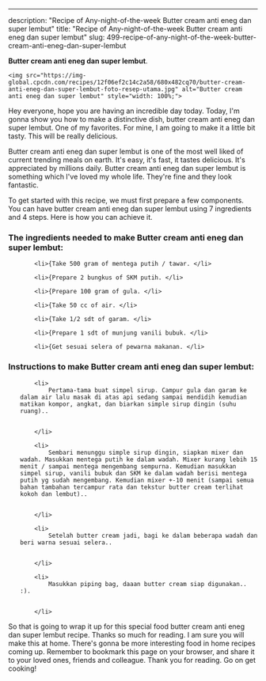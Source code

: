 ---
description: "Recipe of Any-night-of-the-week Butter cream anti eneg dan super lembut"
title: "Recipe of Any-night-of-the-week Butter cream anti eneg dan super lembut"
slug: 499-recipe-of-any-night-of-the-week-butter-cream-anti-eneg-dan-super-lembut

<p>
	<strong>Butter cream anti eneg dan super lembut</strong>. 
	
</p>
<p>
	
	<img src="https://img-global.cpcdn.com/recipes/12f06ef2c14c2a58/680x482cq70/butter-cream-anti-eneg-dan-super-lembut-foto-resep-utama.jpg" alt="Butter cream anti eneg dan super lembut" style="width: 100%;">
	
	
</p>
<p>
	Hey everyone, hope you are having an incredible day today. Today, I'm gonna show you how to make a distinctive dish, butter cream anti eneg dan super lembut. One of my favorites. For mine, I am going to make it a little bit tasty. This will be really delicious.
</p>
	
<p>
	
</p>
<p>
	Butter cream anti eneg dan super lembut is one of the most well liked of current trending meals on earth. It's easy, it's fast, it tastes delicious. It's appreciated by millions daily. Butter cream anti eneg dan super lembut is something which I've loved my whole life. They're fine and they look fantastic.
</p>

<p>
To get started with this recipe, we must first prepare a few components. You can have butter cream anti eneg dan super lembut using 7 ingredients and 4 steps. Here is how you can achieve it.
</p>

<h3>The ingredients needed to make Butter cream anti eneg dan super lembut:</h3>

<ol>
	
		<li>{Take 500 gram of mentega putih / tawar. </li>
	
		<li>{Prepare 2 bungkus of SKM putih. </li>
	
		<li>{Prepare 100 gram of gula. </li>
	
		<li>{Take 50 cc of air. </li>
	
		<li>{Take 1/2 sdt of garam. </li>
	
		<li>{Prepare 1 sdt of munjung vanili bubuk. </li>
	
		<li>{Get sesuai selera of pewarna makanan. </li>
	
</ol>
<p>
	
</p>

<h3>Instructions to make Butter cream anti eneg dan super lembut:</h3>

<ol>
	
		<li>
			Pertama-tama buat simpel sirup. Campur gula dan garam ke dalam air lalu masak di atas api sedang sampai mendidih kemudian matikan kompor, angkat, dan biarkan simple sirup dingin (suhu ruang)..
			
			
		</li>
	
		<li>
			Sembari menunggu simple sirup dingin, siapkan mixer dan wadah. Masukkan mentega putih ke dalam wadah. Mixer kurang lebih 15 menit / sampai mentega mengembang sempurna. Kemudian masukkan simpel sirup, vanili bubuk dan SKM ke dalam wadah berisi mentega putih yg sudah mengembang. Kemudian mixer +-10 menit (sampai semua bahan tambahan tercampur rata dan tekstur butter cream terlihat kokoh dan lembut)..
			
			
		</li>
	
		<li>
			Setelah butter cream jadi, bagi ke dalam beberapa wadah dan beri warna sesuai selera..
			
			
		</li>
	
		<li>
			Masukkan piping bag, daaan butter cream siap digunakan.. :).
			
			
		</li>
	
</ol>

<p>
	
</p>

<p>
	So that is going to wrap it up for this special food butter cream anti eneg dan super lembut recipe. Thanks so much for reading. I am sure you will make this at home. There's gonna be more interesting food in home recipes coming up. Remember to bookmark this page on your browser, and share it to your loved ones, friends and colleague. Thank you for reading. Go on get cooking!
</p>
